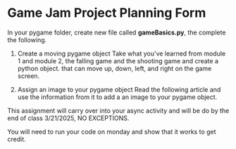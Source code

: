 # Game Jam Project Planning Form

In your pygame folder, create new file called <b>gameBasics.py</b>,
the complete the following. 

1. Create a moving pygame object
Take what you've learned from module 1 and module 2,
the falling game and the shooting game and create a 
python object. that can move up, down, left, and right on the game screen.

2. Assign an image to your pygame object
Read the following article and use the information from it to add a an image
to your pygame object.

This assignment will carry over into your async activity and will be do
by the end of class 3/21/2025, NO EXCEPTIONS. 

You will need to run your code on monday and show that it works to get credit. 


